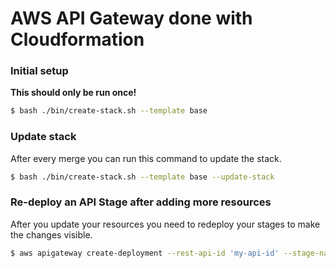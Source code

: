 # AWS API Gateway done with Cloudformation


### Initial setup

__This should only be run once!__

```bash
$ bash ./bin/create-stack.sh --template base

```


### Update stack

After every merge you can run this command to update the stack.

```bash
$ bash ./bin/create-stack.sh --template base --update-stack
```


### Re-deploy an API Stage after adding more resources

After you update your resources you need to redeploy your stages to make the changes visible.

```bash
$ aws apigateway create-deployment --rest-api-id 'my-api-id' --stage-name 'dev'
```
